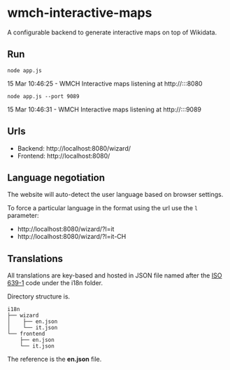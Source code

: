 # wmch-interactive-maps
A configurable backend to generate interactive maps on top of Wikidata.

## Run

`node app.js`

15 Mar 10:46:25 - WMCH Interactive maps listening at http://:::8080

`node app.js --port 9089`

15 Mar 10:46:31 - WMCH Interactive maps listening at http://:::9089


## Urls
- Backend: http://localhost:8080/wizard/
- Frontend: http://localhost:8080/

## Language negotiation

The website will auto-detect the user language based on browser settings.

To force a particular language in the format using the url use the `l` parameter:

- http://localhost:8080/wizard/?l=it
- http://localhost:8080/wizard/?l=it-CH

## Translations

All translations are key-based and hosted in JSON file named after the [ISO 639-1](https://en.wikipedia.org/wiki/List_of_ISO_639-1_codes) code under the i18n folder.

Directory structure is.

~~~
i18n
├── wizard
│    ├── en.json
│    └── it.json
└── frontend
    ├── en.json
    └── it.json
~~~

The reference is the **en.json** file.

